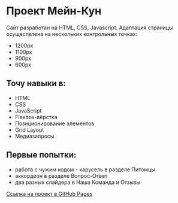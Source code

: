 # Проект Мейн-Кун

Сайт разработан на HTML, CSS, Javascript. 
Адаптация страницы осуществлена на нескольких контрольных точках:

* 1200px
* 1100px
* 900px
* 600px

## Точу навыки в:
* HTML
* CSS
* JavaScript
* Flexbox-вёрстка
* Позиционирование элементов
* Grid Layout
* Медиазапросы

## Первые попытки:
* работа с чужим кодом - карусель в разделе Питомцы
* аккордеон в разделе Вопрос-Ответ
* два разных слайдера в Наша Команда и Отзывы

[Ссылка на проект в GitHub Pages](https://bibaweb.github.io/maincoon/)